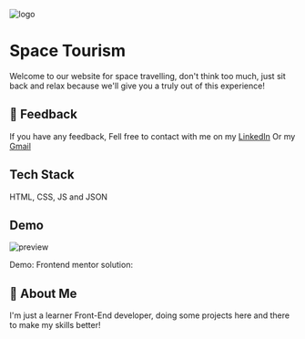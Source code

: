 ![logo](https://github.com/GergesBadr/Space-Tourism/assets/110337209/eefda899-9219-4a53-b472-9aca351e923d)


# Space Tourism

Welcome to our website for space travelling, don't think too much, just sit back and relax because we'll give you a truly out of this experience!


## 📌 Feedback

If you have any feedback, Fell free to contact with me on my [LinkedIn](https://www.linkedin.com/in/gerges-badr-9a6224245/) Or my [Gmail](gergesbadr77@gmail.com)

## Tech Stack
HTML, CSS, JS and JSON

## Demo
![preview](https://github.com/GergesBadr/Space-Tourism/assets/110337209/74d2f143-e9fd-4f0d-8b09-6913505bc871)

Demo: 
Frontend mentor solution: 


## 🚀 About Me
I'm just a learner Front-End developer, doing some projects here and there to make my skills better!
